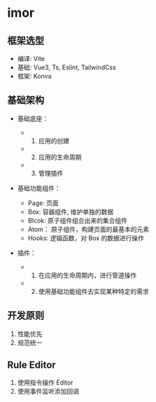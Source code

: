 # imor

## 框架选型

* 编译: Vite
* 基础: Vue3, Ts, Eslint, TailwindCss
* 框架: Konva


## 基础架构

* 基础底座：
    * 1. 应用的创建
    * 2. 应用的生命周期
    * 3. 管理插件

* 基础功能组件：
    * Page: 页面
    * Box: 容器组件, 维护单独的数据
    * Blcok: 原子组件组合出来的集合组件
    * Atom： 原子组件，构建页面的最基本的元素
    * Hooks: 逻辑函数，对 Box 的数据进行操作

* 插件：
    * 1. 在应用的生命周期内，进行管道操作
    * 2. 使用基础功能组件去实现某种特定的需求

## 开发原则

1. 性能优先
2. 规范统一


## Rule Editor

1. 使用指令操作 Editor
2. 使用事件监听添加回调